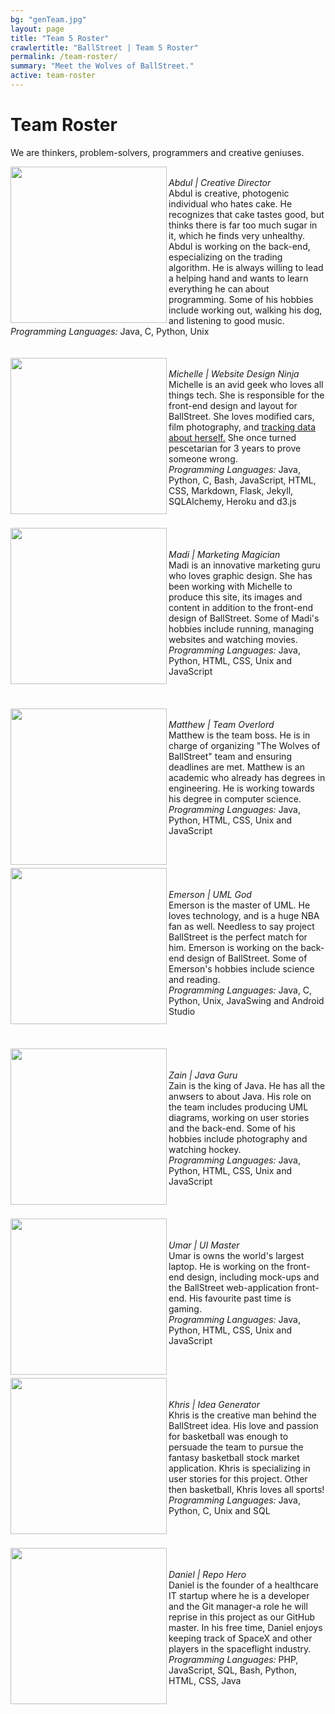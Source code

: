 ```yaml
---
bg: "genTeam.jpg"
layout: page
title: "Team 5 Roster"
crawlertitle: "BallStreet | Team 5 Roster"
permalink: /team-roster/
summary: "Meet the Wolves of BallStreet."
active: team-roster
---
```

# Team Roster 
We are thinkers, problem-solvers, programmers and creative geniuses. <br>
<div >
 <img src= "/CS2212-Team5/assets/images/profile.png" width = "250px"  align = "left"/><br>
 <i>Abdul | Creative Director</i><br>
Abdul is creative, photogenic individual who hates cake. He recognizes that cake tastes good, but thinks there is far too much sugar in it, which he finds very unhealthy. Abdul is working on the back-end, especializing on the trading algorithm. He is always willing to lead a helping hand and wants to learn everything he can about programming. Some of his hobbies include working out, walking his dog, and listening to good music. <br>
<i>Programming Languages:</i> Java, C, Python, Unix<br><br>
</div> 
<br>
<div>
<img src= "/CS2212-Team5/assets/images/profileMichelle.png" width = "250px"  align = "left"/>
<br><i>Michelle | Website Design Ninja</i><br>
Michelle is an avid geek who loves all things tech. She is responsible for the front-end design and layout for BallStreet. She loves modified cars, film photography, and <a href="http://www.last.fm/user/bellechelle" target = "_blank">tracking data about herself.</a> She once turned pescetarian for 3 years to prove someone wrong. <br>
<i>Programming Languages:</i> Java, Python, C, Bash, JavaScript, HTML, CSS,  Markdown, Flask, Jekyll, SQLAlchemy, Heroku and d3.js
</div>

<div>
<br><br>
<img src= "/CS2212-Team5/assets/images/profileMadi.png" width = "250px"  align = "left"/>
<br><br><i>Madi | Marketing Magician</i><br>
Madi is an innovative marketing guru who loves graphic design. She has been working with Michelle to produce this site, its images and content in addition to the front-end design of BallStreet. Some of Madi's hobbies include running, managing websites and watching movies. <br>
<i>Programming Languages: </i>Java, Python, HTML, CSS, Unix and JavaScript
</div>
<br>
<div>
<br><br>
<img src= "/CS2212-Team5/assets/images/profileMatt.png" width = "250px"  align = "left"/>
<br><i>Matthew | Team Overlord</i><br>
Matthew is the team boss. He is in charge of organizing "The Wolves of BallStreet" team and ensuring deadlines are met. Matthew is an academic who already has degrees in engineering. He is working towards his degree in computer science.<br>
<i>Programming Languages: </i>Java, Python, HTML, CSS, Unix and JavaScript
</div>
<br>
<div>
<br><br>
<img src= "/CS2212-Team5/assets/images/profileEmerson.png" width = "250px"  align = "left"/>
<br><br><i>Emerson | UML God </i><br>
Emerson is the master of UML. He loves technology, and is a huge NBA fan as well. Needless to say project BallStreet is the perfect match for him. Emerson is working on the back-end design of BallStreet. Some of Emerson's hobbies include science and reading. <br>
<i>Programming Languages: </i>Java, C, Python, Unix, JavaSwing and Android Studio
</div>
<br>
<div>
<br><br>
<img src= "/CS2212-Team5/assets/images/profileZain.png" width = "250px"  align = "left"/>
<br><br><i>Zain | Java Guru </i><br>
Zain is the king of Java. He has all the anwsers to about Java. His role on the team includes producing UML diagrams, working on user stories and the back-end. Some of his hobbies include photography and watching hockey. <br>
<i>Programming Languages: </i>Java, Python, HTML, CSS, Unix and JavaScript
</div>
<br>
<div>
<br><br>
<img src= "/CS2212-Team5/assets/images/profileUmar.png" width = "250px"  align = "left"/>
<br><br><i>Umar | UI  Master</i><br>
Umar is owns the world's largest laptop. He is working on the front-end design, including mock-ups and the BallStreet web-application front-end. His favourite past time is gaming. <br>
<i>Programming Languages: </i>Java, Python, HTML, CSS, Unix and JavaScript
</div>
<br>
<div>
<br><br>
<img src= "/CS2212-Team5/assets/images/profileKhris.png" width = "250px"  align = "left"/>
<br><br><i>Khris | Idea Generator</i><br>
Khris is the creative man behind the BallStreet idea. His love and passion for basketball was enough to persuade the team to pursue the fantasy basketball stock market application. Khris is specializing in user stories for this project. Other then basketball, Khris loves all sports! <br>
<i>Programming Languages: </i>Java, Python, C, Unix and SQL
</div>
<br>
<div>
<br><br>
<img src= "/CS2212-Team5/assets/images/profileDan.png" width = "250px"  align = "left"/>
<br><br><i>Daniel | Repo Hero</i><br>
Daniel is the founder of a healthcare IT startup where he is a developer and the Git manager-a role he will reprise in this project as our GitHub master. In his free time, Daniel enjoys keeping track of SpaceX and other players in the spaceflight industry.<br>
<i>Programming Languages: </i>PHP, JavaScript, SQL, Bash, Python, HTML, CSS, Java
</div>
